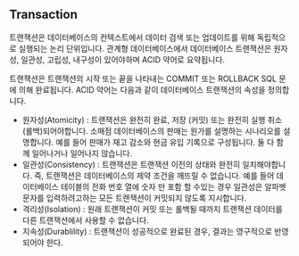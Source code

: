 ## Transaction

트랜잭션은 데이터베이스의 컨텍스트에서 데이터 검색 또는 업데이트를 위해 독립적으로 실행되는 논리 단위입니다. 관계형 데이터베이스에서 데이터베이스 트랜잭션은 원자성, 일관성, 고립성, 내구성이 있어야하며 ACID 약어로 요약됩니다.

트랜잭션은 트랜잭션의 시작 또는 끝을 나타내는 COMMIT 또는 ROLLBACK SQL 문에 의해 완료됩니다. ACID 약어는 다음과 같이 데이터베이스 트랜잭션의 속성을 정의합니다.

- 원자성(Atomicity) : 트랜잭션은 완전히 완료, 저장 (커밋) 또는 완전히 실행 취소 (롤백)되어야합니다. 소매점 데이터베이스의 판매는 원가를 설명하는 시나리오를 설명합니다. 예를 들어 판매가 재고 감소와 현금 유입 기록으로 구성됩니다. 둘 다 함께 일어나거나 일어나지 않습니다.
- 일관성(Consistency) : 트랜잭션은 트랜잭션 이전의 상태와 완전히 일치해야합니다. 즉, 트랜잭션은 데이터베이스의 제약 조건을 깨뜨릴 수 없습니다. 예를 들어 데이터베이스 테이블의 전화 번호 열에 숫자 만 포함 할 수있는 경우 일관성은 알파벳 문자를 입력하려고하는 모든 트랜잭션이 커밋되지 않도록 지시합니다.
- 격리성(Isolation) : 원래 트랜잭션이 커밋 또는 롤백될 때까지 트랜잭션 데이터를 다른 트랜잭션에서 사용할 수 없습니다.
- 지속성(Durablility) : 트랜잭션이 성공적으로 완료된 경우, 결과는 영구적으로 반영되어야 한다.

